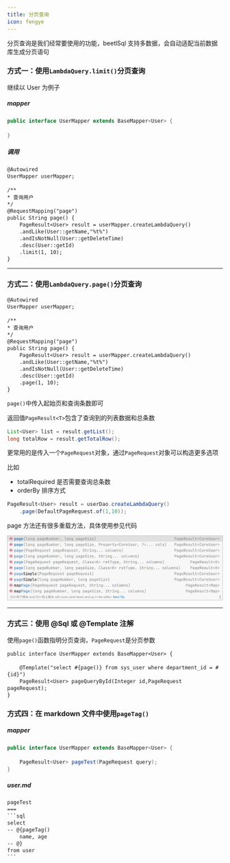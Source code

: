 ```yaml
---
title: 分页查询
icon: fengye
---
```

分页查询是我们经常要使用的功能，beetlSql 支持多数据，会自动适配当前数据库生成分页语句

### 方式一：使用`LambdaQuery.limit()`分页查询
继续以 User 为例子

##### mapper
```java
public interface UserMapper extends BaseMapper<User> {

}
```
##### 调用
```java{13}
@Autowired
UserMapper userMapper;

/**
* 查询用户
*/
@RequestMapping("page")
public String page() {
    PageResult<User> result = userMapper.createLambdaQuery()
    .andLike(User::getName,"%t%")
    .andIsNotNull(User::getDeleteTime)
    .desc(User::getId)
    .limit(1, 10);
}
```
---

### 方式二：使用`LambdaQuery.page()`分页查询

```java{13}
@Autowired
UserMapper userMapper;

/**
* 查询用户
*/
@RequestMapping("page")
public String page() {
    PageResult<User> result = userMapper.createLambdaQuery()
    .andLike(User::getName,"%t%")
    .andIsNotNull(User::getDeleteTime)
    .desc(User::getId)
    .page(1, 10);
}
```
`page()`中传入起始页和查询条数即可

返回值`PageResult<T>`包含了查询到的列表数据和总条数
```java
List<User> list = result.getList();
long totalRow = result.getTotalRow();
```

更常用的是传入一个`PageRequest`对象，通过`PageRequest`对象可以构造更多选项

比如
- totalRequired 是否需要查询总条数
- orderBy 排序方式
```java
PageResult<User> result = userDao.createLambdaQuery()
    .page(DefaultPageRequest.of(1,10));
```
page 方法还有很多重载方法，具体使用参见代码

![page 重载方法](img/lambda-page-qry.png)

---

### 方式三：使用 @Sql 或 @Template 注解
使用`page()`函数指明分页查询，`PageRequest`是分页参数
```java{3}
public interface UserMapper extends BaseMapper<User> {
    
    @Template("select #{page()} from sys_user where department_id = #{id}")
    PageResult<User> pageQueryById(Integer id,PageRequest pageRequest);
}
```

### 方式四：在 markdown 文件中使用`pageTag()`

##### mapper
```java
public interface UserMapper extends BaseMapper<User> {

    PageResult<User> pageTest(PageRequest query);
}
```
##### user.md
````md{5,7}
pageTest
===
```sql
select
-- @{pageTag()
    name, age
-- @}
from user
```

````
